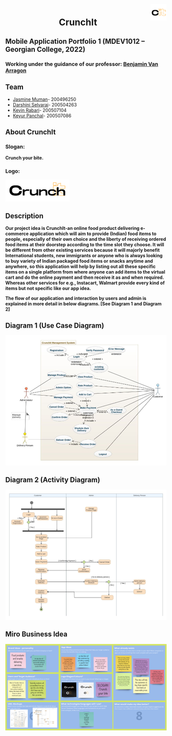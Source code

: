<img align="right" src="./images/Crunchit-blackSmall.png" height="50" width="50"/> 

<div align="center">
    <h1>CrunchIt</h1>
</div>

<div>
    <h2> Mobile Application Portfolio 1 (MDEV1012 – Georgian College, 2022)</h2>
    <h3> Working under the guidance of our professor: <a href="mailto:benjamin.vanarragon@georgiancollege.ca" target="_blank">Benjamin Van Arragon</a> </h3>
        
</div>

<div>
    <h2> Team </h2>
    <ul>
        <li> <a href="mailto:200496250@student.georgianc.on.ca" target="_blank">Jasmine Muman</a>- 200496250 </li>
        <li> <a href="mailto:200504263@student.georgianc.on.ca" target="_blank">Darshini Selvaraj</a>- 200504263 </li>
        <li> <a href="mailto:200507104@student.georgianc.on.ca" target="_blank">Kevin Rabari</a>- 200507104 </li>
        <li> <a href="mailto:200507086@student.georgianc.on.ca" target="_blank">Keyur Panchal</a>- 200507086 </li>
    </ul>
</div>

<div>
    <h2> About CrunchIt </h2>
    <h3> Slogan: </h3>
    <b> Crunch your bite. <b>
    <h3> Logo: </h3>
    <img src="./images/Crunchit-blackBig.png" width="200" /> 
</div>

<div>
    <h2> Description </h2>
    <p>Our project idea is CrunchIt-an online food product delivering e-commerce application which will aim to provide (Indian) food items to people, especially of their own         choice and the liberty of receiving ordered food items at their doorstep according to the time slot they choose. It will be different from other existing services because it     will majorly benefit International students, new immigrants or anyone who is always looking to buy variety of Indian packaged food items or snacks anytime and anywhere, so       this application will help by listing out all these specific items on a single platform from where anyone can add items to the virtual cart and do the online payment and         then receive it as and when required. Whereas other services for e.g., Instacart, Walmart provide every kind of items but not specific like our app idea. </p>
    <p>The flow of our application and interaction by users and admin is explained in more detail in below diagrams. [See Diagram 1 and Diagram 2] </p>
</div>

<div>
    <h2> Diagram 1 (Use Case Diagram)</h2>
    <img src="./images/CrunchIt UseCaseDiagram.jpeg" />
</div>

<div>
    <h2> Diagram 2 (Activity Diagram)</h2>
    <img src="./images/CrunchIt ActivityDiagram.jpeg" />
</div>

<div>
    <h2> Miro Business Idea</h2>
    <img src="./images/Miro Business Idea.jpeg" />
</div>
